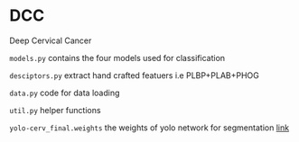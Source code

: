 # DCC
Deep Cervical Cancer 

`models.py` contains the four models used for classification

`desciptors.py` extract hand crafted featuers i.e PLBP+PLAB+PHOG

`data.py` code for data loading 

`util.py` helper functions 

`yolo-cerv_final.weights` the weights of yolo network for segmentation [link]()
